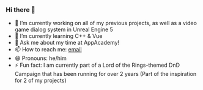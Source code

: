 ### Hi there 👋

- 🔭 I’m currently working on all of my previous projects, as well as a video game dialog system in Unreal Engine 5
- 🌱 I’m currently learning C++ & Vue
- 💬 Ask me about my time at AppAcademy!
- 📫 How to reach me: [email](mailto:andrewpmurray1987@gmail.com)
- 😄 Pronouns: he/him
- ⚡ Fun fact: I am currently part of a Lord of the Rings-themed DnD Campaign that has been running for over 2 years (Part of the inspiration for 2 of my projects)

